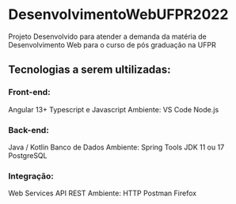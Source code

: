 # DesenvolvimentoWebUFPR2022
Projeto Desenvolvido para atender a demanda da matéria de Desenvolvimento Web para o curso de pós graduação na UFPR

## Tecnologias a serem ultilizadas:

### Front-end:
Angular 13+
Typescript e Javascript
Ambiente:
VS Code
Node.js

### Back-end:
Java / Kotlin
Banco de Dados
Ambiente:
Spring Tools
JDK 11 ou 17
PostgreSQL


### Integração:
Web Services
API REST
Ambiente:
HTTP
Postman
Firefox

